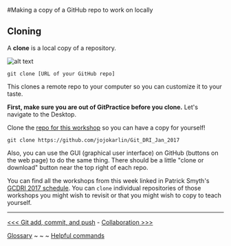#Making a copy of a GitHub repo to work on locally

## Cloning

A **clone** is a local copy of a repository.  

![alt text][git-clone]

[git-clone]: https://github.com/jojokarlin/Git_DRI_Jan_2017/blob/master/images/git-clone.png "git-clone image from http://www.jonathanpberger.com/" 

`git clone [URL of your GitHub repo]`

This clones a remote repo to your computer so you can customize it to your taste. 

**First, make sure you are out of GitPractice before you clone.** Let's navigate to the Desktop. 

Clone the [repo for this workshop](https://github.com/jojokarlin/Git_DRI_Jan_2017) so you can have a copy for yourself!

`git clone https://github.com/jojokarlin/Git_DRI_Jan_2017`

Also, you can use the GUI (graphical user interface) on GitHub (buttons on the web page) to do the same thing. There should be a little "clone or download" button near the top right of each repo. 

You can find all the workshops from this week linked in Patrick Smyth's [GCDRI 2017 schedule](https://github.com/smythp/gcdri_schedule_2017). You can `clone` individual repositories of those workshops you might wish to revisit or that you might wish to copy to teach yourself.

[dolly]: https://github.com/jojokarlin/Git_DRI_Jan_2017/blob/master/images/dolly.htm "Dolly the Sheep by Gary Henderson Attribution	Noncommercial	 Share Alike " 


___

[<<< Git add, commit, and push](gitrefresh.md) - [Collaboration >>>](gitpullreq.md) 

[Glossary](glossary.md) ~ ~ ~ [Helpful commands](helpfulcommands.md)